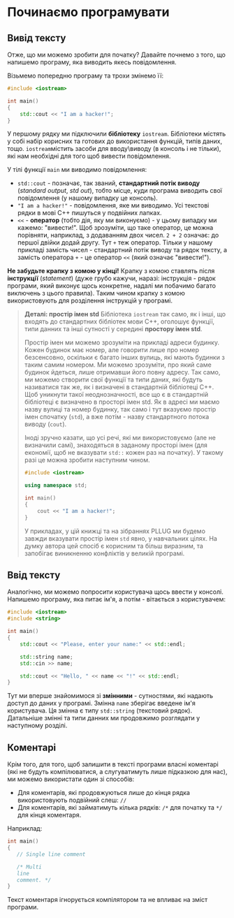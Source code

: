 # Починаємо програмувати

## Вивід тексту

Отже, що ми можемо зробити для початку? Давайте почнемо з того, що напишемо програму, яка виводить якесь повідомлення.

Візьмемо попередню програму та трохи змінемо її:

```cpp
#include <iostream>

int main()
{
    std::cout << "I am a hacker!";
}
```

У першому рядку ми підключили **бібліотеку** `iostream`. Бібліотеки містять у собі набір корисних та готових до використання функцій, типів даних, тощо. `iostream`містить засоби для вводу\виводу \(в консоль і не тільки\), які нам необхідні для того щоб вивести повідомлення.

У тілі функції `main` ми виводимо повідомлення:

* `std::cout` - позначає, так званий, **стандартний потік виводу** \(_standard output_, _std out_\), тобто місце, куди програма виводить свої повідомлення \(у нашому випадку це консоль\).
* `"I am a hacker!"` - повідомлення, яке ми виводимо. Усі текстові рядки в мові С++ пишуться у подвійних лапках.
* `<<` - **оператор** \(тобто дія, яку ми виконуємо\) - у цьому випадку ми кажемо: "вивести!". Щоб зрозуміти, що таке оператор, це можна порівняти, наприклад, з додаванням двох чисел. `2 + 2` означає: до першої двійки додай другу. Тут `+` теж оператор. Тільки у нашому прикладі замість чисел - стандартний потік виводу та рядок тексту, а замість оператора `+` - це оператор `<<` \(який означає "вивести!"\).

**Не забудьте крапку з комою у кінці!** Крапку з комою ставлять після **інструкції** \(_statement_\) \(дуже грубо кажучи, наразі: інструкція - рядок програми, який виконує щось конкретне, надалі ми побачимо багато виключень з цього правила\). Таким чином крапку з комою використовують для розділення інструкцій у програмі.

> **Деталі: простір імен std** Бібліотека `iostream` так само, як і інші, що входять до стандартних бібліотек мови С++, оголошує функції, типи данних та інші сутності у середині **простору імен std**.
>
> Простір імен ми можемо зрозуміти на прикладі адреси будинку. Кожен будинок має номер, але говорити лише про номер безсенсовно, оскільки є багато інших вулиць, які мають будинки з таким самим номером. Ми можемо зрозуміти, про який саме будинок йдеться, лише отримавши його повну адресу. Так само, ми можемо створити свої функції та типи даних, які будуть називатися так же, як і визначені в стандартній бібліотеці С++. Щоб уникнути такої неоднозначності, все що є в стандартній бібліотеці є визначено в просторі імен std. Як в адресі ми маємо назву вулиці та номер будинку, так само і тут вказуємо простір імен спочатку \(`std`\), а вже потім - назву стандартного потока виводу \(`cout`\).
>
> Іноді зручно казати, що усі речі, які ми використовуємо \(але не визначили самі\), знаходяться в заданому просторі імен \(для економії, щоб не вказувати `std::` кожен раз на початку\). У такому разі це можна зробити наступним чином.
>
> ```cpp
> #include <iostream>
>
> using namespace std;
>
> int main()
> {
>     cout << "I am a hacker!";
> }
> ```
>
> У прикладах, у цій книжці та на зібраннях PLLUG ми будемо завжди вказувати простір імен `std` явно, у навчальних цілях. На думку автора цей спосіб є корисним та більш виразним, та запобігає виникненню конфліктів у великій програмі.

## Ввід тексту

Аналогічно, ми можемо попросити користувача щось ввести у консолі. Напишемо програму, яка питає ім'я, а потім - вітається з користувачем:

```cpp
#include <iostream>
#include <string>

int main()
{
    std::cout << "Please, enter your name:" << std::endl;

    std::string name;
    std::cin >> name;

    std::cout << "Hello, " << name << "!" << std::endl;
}
```

Тут ми вперше знайомимося зі **змінними** - сутностями, які надають доступ до даних у програмі. Змінна `name` зберігає введене ім'я користувача. Ця змінна є типу `std::string` \(текстовий рядок\). Датальніше змінні та типи данних ми продовжимо розглядати у наступному розділі.

## Коментарі

Крім того, для того, щоб залишити в тексті програми власні коментарі \(які не будуть компілюватися, а слугуватимуть лише підказкою для нас\), ми можемо використати один зі способів:

* Для коментарів, які продовжуються лише до кінця рядка використовують подвійний слеш: `//`
* Для коментарів, які займатимуть кілька рядків: `/*` для початку та `*/` для кінця коментаря.

Наприклад:

```cpp
int main()
{
   // Single line comment

   /* Multi
   line
   comment. */
}
```

Текст коментаря ігнорується компілятором та не впливає на зміст програми.

